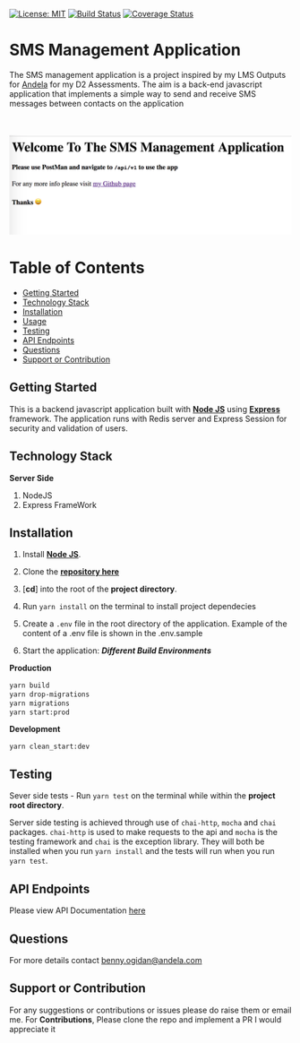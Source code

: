[![License: MIT](https://img.shields.io/badge/License-MIT-yellow.svg)](https://opensource.org/licenses/MIT)
[![Build Status](https://travis-ci.com/benfluleck/sms-management-system.svg?branch=develop)](https://travis-ci.com/benfluleck/sms-management-system)
[![Coverage Status](https://coveralls.io/repos/github/benfluleck/sms-management-system/badge.svg?branch=feat-implement-contact-controller)](https://coveralls.io/github/benfluleck/sms-management-system?branch=feat-implement-contact-controller)


# SMS Management Application
The SMS management application is a project inspired by my LMS Outputs for [Andela](https://andela.com/) for my D2 Assessments. The aim is a back-end javascript application that implements a simple way to send and receive SMS messages between contacts on the application

<br />
<br />

<img width="1440" alt="Phone-number-generator-screenshot" src="./screenshot/homepage.png">


# Table of Contents

- [Getting Started](#getting-started)
- [Technology Stack](#technology-stack)
- [Installation](#installation)
- [Usage](#usage)
- [Testing](#testing)
- [API Endpoints](#api-endpoints)
- [Questions](#questions)
- [Support or Contribution](#support-or-contribution)

## Getting Started
This is a backend javascript application built with [**Node JS**](https://nodejs.org/en/) using [**Express**](https://expressjs.com/) framework. The application runs with Redis server and Express Session for security and validation of users.

## Technology Stack
**Server Side**
1. NodeJS
2. Express FrameWork

## Installation

1. Install [**Node JS**](https://nodejs.org/en/).

2. Clone the [**repository here**](https://github.com/benfluleck/random-phone-number-generator)
3. [**cd**] into the root of the **project directory**.
4. Run `yarn install` on the terminal to install project dependecies
5. Create a `.env` file in the root directory of the application. Example of the content of a .env file is shown in the .env.sample

6. Start the application:
**_Different Build Environments_**

**Production**
```
yarn build
yarn drop-migrations
yarn migrations
yarn start:prod
```
**Development**
```
yarn clean_start:dev
```
## Testing

Sever side tests - Run `yarn test` on the terminal while within the **project root directory**.

Server side testing is achieved through use of `chai-http`, `mocha` and `chai` packages. `chai-http` is used to make requests to the api and `mocha` is the testing framework and `chai` is the exception library. They will both be installed when you run `yarn install` and the tests will run when you run `yarn test`.

## API Endpoints

Please view API Documentation [here](https://bennyogidan.docs.apiary.io/#)


## Questions
For more details contact benny.ogidan@andela.com

## Support or Contribution
For any suggestions or contributions or issues please do raise them or email me.
For **Contributions**, Please clone the repo and implement a PR I would appreciate it


